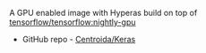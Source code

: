 A GPU enabled image with Hyperas build on top of [tensorflow/tensorflow:nightly-gpu](https://hub.docker.com/r/tensorflow/tensorflow/)

- GitHub repo - [Centroida/Keras](https://github.com/Centroida/docker-tensorflow)